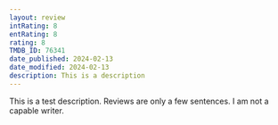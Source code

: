 ```yaml
---
layout: review
intRating: 8
entRating: 8
rating: 8
TMDB_ID: 76341
date_published: 2024-02-13
date_modified: 2024-02-13
description: This is a description
---
```


This is a test description. Reviews are only a few sentences. I am not a capable writer.
